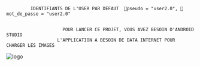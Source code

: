              IDENTIFIANTS DE L'USER PAR DÉFAUT  🎯pseudo = "user2.0", 🎯mot_de_passe = "user2.0"

                         
                         POUR LANCER CE PROJET, VOUS AVEZ BESOIN D'ANDROID STUDIO 
                       L'APPLICATION A BESOIN DE DATA INTERNET POUR CHARGER LES IMAGES

![logo](https://github.com/jrahanetra/G-PROD8.0/assets/170504077/587f7e05-5c5b-4ff5-868d-3044e0f8a183)
